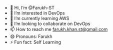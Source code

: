 - 👋 Hi, I’m @Farukh-ST
- 👀 I’m interested in DevOps
- 🌱 I’m currently learning AWS
- 💞️ I’m looking to collaborate on DevOps
- 📫 How to reach me farukh.khan.st@gmail.com
- 😄 Pronouns: Farukh 
- ⚡ Fun fact: Self Learning

<!---
Farukh-ST/Farukh-ST is a ✨ special ✨ repository because its `README.md` (this file) appears on your GitHub profile.
You can click the Preview link to take a look at your changes.
--->
